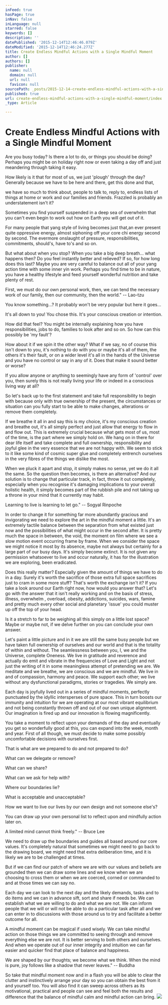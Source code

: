 ```yaml
---
inFeed: true
hasPage: true
inNav: false
inLanguage: null
starred: false
keywords: []
description: ''
datePublished: '2015-12-14T12:46:46.079Z'
dateModified: '2015-12-14T12:46:24.277Z'
title: Create Endless Mindful Actions with a Single Mindful Moment
author: []
authors: []
publisher:
  name: null
  domain: null
  url: null
  favicon: null
sourcePath: _posts/2015-12-14-create-endless-mindful-actions-with-a-single-mindful-moment.md
published: true
url: create-endless-mindful-actions-with-a-single-mindful-moment/index.html
_type: Article

---
```

# Create Endless Mindful Actions with a Single Mindful Moment

Are you busy today? Is there a lot to do, or things you should be doing? Perhaps you might be on holiday right now or even taking a day off and just meandering through taking it easy.

How likely is it that for most of us, we just 'plough' through the day? Generally because we have to be here and there, get this done and that,

we have so much to think about, people to talk to, reply to, endless lists of things at home or work and our families and friends. Frazzled is probably an understatement isn't it?

Sometimes you find yourself suspended in a deep sea of overwhelm that you can't even begin to work out how on Earth you will get out of it.

For many people that yang style of living becomes just that,an ever present quite oppressive energy, almost siphoning off your core chi energy second by second. The evermore onslaught of pressure, responsibilities, commitments, should's, have to's and so on.

But what about when you stop? When you take a big deep breath... what happens then? Do you feel instantly better and relieved? If so, for how long does this last? Maybe you are very careful to balance out all of your yang action time with some inner yin work. Perhaps you find time to be in nature, you have a healthy lifestyle and feed yourself wonderful nutrition and take plenty of rest.

First, we must do our own personal work, then, we can tend the necessary work of our family, then our community, then the world." -- Lao-tzu

You know something...? It probably won't be very popular but here it goes...

It's all down to you! You chose this. It's your conscious creation or intention.

How did that feel? You might be internally explaining how you have responsibilities, jobs to do, families to look after and so on. So how can this possibly be 'my fault'?

How about it if we spin it the other way? What if we say, no of course this isn't down to you, it's nothing to do with you or maybe it's all of them, the others it's their fault, or on a wider level it's all in the hands of the Universe and you have no control or say in any of it. Does that make it sound better or worse?

If you allow anyone or anything to seemingly have any form of 'control' over you, then surely this is not really living your life or indeed in a conscious living way at all?

So let's back up to the first statement and take full responsibility to begin with because only with true ownership of the present, the circumstances or situation can you fully start to be able to make changes, alterations or remove them completely.

If we breathe it all in and say this is my choice, it's my conscious creation and breathe out, it's all simply perfect and just allow that energy to flow in and flow out. This is extremely crucial because what gets most of us, most of the time, is the part where we simply hold on. We hang on in there for dear life itself and take complete and full ownership, responsibility and joyful glee in the very essence that we are not happy with. We seem to stick to it like some kind of cosmic super glue and completely entrench ourselves in the very fibres of the things we dislike the most.

When we pluck it apart and stop, it simply makes no sense, yet we do it all the same. So the question then becomes, is there an alternative? And our solution is to change that particular track, in fact, throw it out completely, especially when you recognise it's damaging implications to your overall holistic health, it simply becomes part of the rubbish pile and not taking up a throne in your mind that it currently may habit.

Learning to live is learning to let go." -- Sogyal Rinpoche

In order to change it for something far more abundantly gracious and invigorating we need to explore the art in the mindful moment a little. It's an extremely tactile balance between the separation from what existed just now and the possibilities of what might occur in the second after. It is pretty much the space in between, the void, the moment on film where we see a slow motion event occurring frame by frame. When we consider the space we might notice it most by its absence, maybe not always but certainly for a large part of our busy days. It's simply become extinct. It is not given any permission whatsoever to live and occur naturally, it has for the illustration we are exploring, been eradicated.

Does this really matter? Especially given the amount of things we have to do in a day. Surely it's worth the sacrifice of those extra full space sacrifices just to cram in some more stuff? That's worth the exchange isn't it? If you take a look around our Earth right now, how would you answer that? Let's go with the answer that it isn't really working and on the basis of stress, illness, overwhelm , overload, obesity, addictions, suicides, wars, famine and pretty much every other social and planetary 'issue' you could muster up off the top of your head.

Is it a stretch to far to be weighing all this simply on a little lost space? Maybe or maybe not, if we delve further on you can conclude your own answer.

Let's paint a little picture and in it we are still the same busy people but we have taken full ownership of ourselves and our world and that is the totality of within and without. The seamlessness between you, I, we and the Universe, complete Oneness. We live in gratitude and reverence and actually do emit and vibrate in the frequencies of Love and Light and not just the writing of it in some meaningless attempt of pretending we are. We meditate and we breathe, we are conscious and we are mindful. We live in and of compassion, harmony and peace. We support each other; we live without any dysfunctional paradigms, stories or tragedies. We simply are.

Each day is joyfully lived out in a series of mindful moments, perfectly punctuated by the idyllic intersperses of pure space. This in turn boosts our immunity and intuition for we are operating at our most vibrant equilibrium and not being constantly thrown off and out of our own unique alignment. Our imagination is fired up and our innovation is flowing magnificently.

You take a moment to reflect upon your demands of the day and eventually you get so wonderfully good at this, you can expand into the week, month and year. First of all though, we must decide to make some possibly uncomfortable decisions with ourselves first.

That is what are we prepared to do and not prepared to do?

What can we delegate or remove?

What can we share?

What can we ask for help with?

Where our boundaries lie?

What is acceptable and unacceptable?

How we want to live our lives by our own design and not someone else's?

You can draw up your own personal list to reflect upon and mindfully action later on.

A limited mind cannot think freely." -- Bruce Lee

We need to draw up the boundaries and guides all based around our core values. It's completely natural that sometimes we might need to go back to the drawing board, we might need that extra deliberation time, and it is likely we are to be challenged at times.

But if we can find our patch of where we are with our values and beliefs are grounded then we can draw some lines and we know when we are choosing to cross them or when we are coerced, corned or commanded to and at those times we can say no.

Each day we can look to the next day and the likely demands, tasks and to do items and we can in advance sift, sort and share if needs be. We can establish what we are willing to do and what we are not. We can inform people that we will or will not be able to do a particular task after all and we can enter in to discussions with those around us to try and facilitate a better outcome for all.

A mindful moment can be magical if used wisely. We can take mindful action on those things we are committed to seeing through and remove everything else we are not. It is better serving to both others and ourselves. And when we operate out of our inner integrity and intuition we can far easier and quicker find that place of balance and happiness.

We are shaped by our thoughts; we become what we think. When the mind is pure, joy follows like a shadow that never leaves." -- Buddha

So take that mindful moment now and in a flash you will be able to clear the clutter and instinctively arrange your day so you can obtain the best from it and yourself too. You will also find it can sweep across others as its motivational, practical and people can see and feel both the results and difference that the balance of mindful calm and mindful action can bring.
![](https://the-grid-user-content.s3-us-west-2.amazonaws.com/80be20e0-19c2-43cb-8cd2-67f42fb3b3e3.jpg)